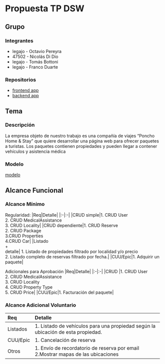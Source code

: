 # Propuesta TP DSW

## Grupo
### Integrantes
* legajo - Octavio Pereyra
* 47502 - Nicolás Di Dio
* legajo - Tomás Bottoni
* legajo - Franco Duarte

### Repositorios
* [frontend app]([http://hyperlinkToGihubOrGitlab](https://github.com/francoax/dsw-app))
* [backend app]([http://hyperlinkToGihubOrGitlab](https://github.com/francoax/dsw-server))

## Tema
### Descripción
La empresa objeto de nuestro trabajo es una compañía de viajes “Poncho Home & Stay” que quiere desarrollar una página web para ofrecer paquetes a turistas. Los paquetes contienen propiedades y pueden llegar a contener vehículos y asistencia médica

### Modelo
[modelo](https://drive.google.com/file/d/1SagAV5dhIskUnAw3EKalf79zX1fcPGl4/view?usp=sharing)

## Alcance Funcional 

### Alcance Mínimo

Regularidad:
|Req|Detalle|
|:-|:-|
|CRUD simple|1.  CRUD User<br>2. CRUD MedicalAssistance<br>3. CRUD Locality|
|CRUD dependiente|1. CRUD Reserve <br>2. CRUD Package <br>3.CRUD Properties<br>4.CRUD Car|
|Listado<br>+<br>detalle| 1. Listado de propiedades filtrado por localidad y/o precio
<br> 2. Listado completo de reservas filtrado por fecha.|
|CUU/Epic|1. Adquirir un paquete|


Adicionales para Aprobación
|Req|Detalle|
|:-|:-|
|CRUD |1. CRUD User<br>2. CRUD MedicalAssistance<br>3. CRUD Locality<br>4. CRUD Property Type<br>5. CRUD Price|
|CUU/Epic|1. Facturación del paquete|


### Alcance Adicional Voluntario

|Req|Detalle|
|:-|:-|
|Listados |1. Listado de vehículos para una propiedad según la ubicación de esta propiedad.|
|CUU/Epic|1. Cancelación de reserva|
|Otros|1. Envío de recordatorio de reserva por email <br>2.Mostrar mapas de las ubicaciones|

